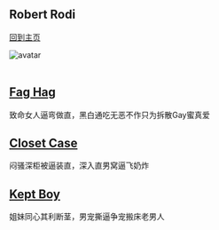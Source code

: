 ## Robert Rodi
[回到主页](https://boheme130.github.io/Fiction.git.io/)

![avatar](https://ksr-ugc.imgix.net/assets/002/065/127/b8920f5e1acc509d53846196e8a3ee8d_original.jpg?ixlib=rb-4.0.2&w=680&fit=max&v=1401248651&gif-q=50&q=92&s=a1338a11e9eaa997535ed72fbffda4a0)
<br>
<br>

## [Fag Hag](https://boheme130.github.io/FagHag/) <br>
致命女人逼弯做直，黑白通吃无恶不作只为拆散Gay蜜真爱
<br>


## [Closet Case](https://boheme130.github.io/ClosetCase/) <br>
闷骚深柜被逼装直，深入直男窝逼飞奶炸
<br>


## [Kept Boy](https://boheme130.github.io/KeptBoy/) <br>
姐妹同心其利断茎，男宠撕逼争宠搬床老男人
<br>



